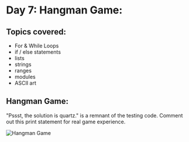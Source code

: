# Day 7: Hangman Game:

## Topics covered:
- For & While Loops
- if / else statements
- lists
- strings
- ranges
- modules
- ASCII art

## Hangman Game:
"Pssst, the solution is quartz." is a remnant of the testing code. Comment out this print statement for real game experience.

![Hangman Game](https://github.com/Christopherdillard99/Python-100-Days-of-Code/assets/121410201/ae9528df-c0b2-4ca9-b39c-e6ef6b038b71)
